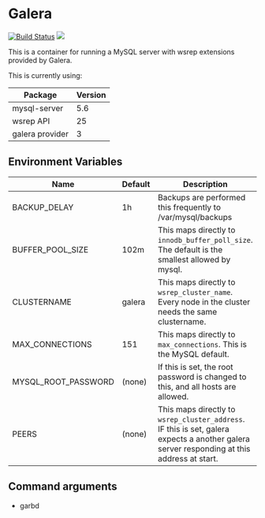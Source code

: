 Galera
======

[![Build Status](https://travis-ci.org/brimstone/docker-galera.svg?branch=master)](https://travis-ci.org/brimstone/docker-galera)
[![](https://badge.imagelayers.io/brimstone/galera:1.0.svg)](https://imagelayers.io/?images=brimstone/galera:1.0 'Get your own badge on imagelayers.io')

This is a container for running a MySQL server with wsrep extensions provided by Galera.

This is currently using:

Package         |Version
----------------|-------
mysql-server    |5.6
wsrep API       |25
galera provider |3

Environment Variables
---------------------
Name               |Default|Description
-------------------|-------|-----------
BACKUP_DELAY       |1h     |Backups are performed this frequently to /var/mysql/backups
BUFFER_POOL_SIZE   |102m   |This maps directly to `innodb_buffer_poll_size`. The default is the smallest allowed by mysql.
CLUSTERNAME        |galera |This maps directly to `wsrep_cluster_name`. Every node in the cluster needs the same clustername.
MAX_CONNECTIONS    |151    |This maps directly to `max_connections`. This is the MySQL default.
MYSQL_ROOT_PASSWORD|(none) |If this is set, the root password is changed to this, and all hosts are allowed.
PEERS              |(none) |This maps directly to `wsrep_cluster_address`. IF this is set, galera expects a another galera server responding at this address at start.

Command arguments
-----------------
- garbd
